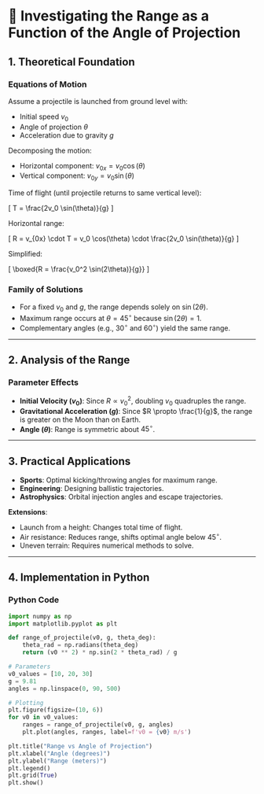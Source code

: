 # 📘 Investigating the Range as a Function of the Angle of Projection

## 1. Theoretical Foundation

### Equations of Motion

Assume a projectile is launched from ground level with:
- Initial speed $v_0$
- Angle of projection $\theta$
- Acceleration due to gravity $g$

Decomposing the motion:

- Horizontal component: $v_{0x} = v_0 \cos(\theta)$
- Vertical component: $v_{0y} = v_0 \sin(\theta)$

Time of flight (until projectile returns to same vertical level):

\[
T = \frac{2v_0 \sin(\theta)}{g}
\]

Horizontal range:

\[
R = v_{0x} \cdot T = v_0 \cos(\theta) \cdot \frac{2v_0 \sin(\theta)}{g}
\]

Simplified:

\[
\boxed{R = \frac{v_0^2 \sin(2\theta)}{g}}
\]

### Family of Solutions

- For a fixed $v_0$ and $g$, the range depends solely on $\sin(2\theta)$.
- Maximum range occurs at $\theta = 45^\circ$ because $\sin(2\theta) = 1$.
- Complementary angles (e.g., $30^\circ$ and $60^\circ$) yield the same range.

---

## 2. Analysis of the Range

### Parameter Effects

- **Initial Velocity ($v_0$)**: Since $R \propto v_0^2$, doubling $v_0$ quadruples the range.
- **Gravitational Acceleration ($g$)**: Since $R \propto \frac{1}{g}$, the range is greater on the Moon than on Earth.
- **Angle ($\theta$)**: Range is symmetric about $45^\circ$.

---

## 3. Practical Applications

- **Sports**: Optimal kicking/throwing angles for maximum range.
- **Engineering**: Designing ballistic trajectories.
- **Astrophysics**: Orbital injection angles and escape trajectories.

**Extensions**:
- Launch from a height: Changes total time of flight.
- Air resistance: Reduces range, shifts optimal angle below $45^\circ$.
- Uneven terrain: Requires numerical methods to solve.

---

## 4. Implementation in Python

### Python Code

```python
import numpy as np
import matplotlib.pyplot as plt

def range_of_projectile(v0, g, theta_deg):
    theta_rad = np.radians(theta_deg)
    return (v0 ** 2) * np.sin(2 * theta_rad) / g

# Parameters
v0_values = [10, 20, 30]
g = 9.81
angles = np.linspace(0, 90, 500)

# Plotting
plt.figure(figsize=(10, 6))
for v0 in v0_values:
    ranges = range_of_projectile(v0, g, angles)
    plt.plot(angles, ranges, label=f'v0 = {v0} m/s')

plt.title("Range vs Angle of Projection")
plt.xlabel("Angle (degrees)")
plt.ylabel("Range (meters)")
plt.legend()
plt.grid(True)
plt.show()
